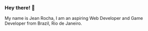 
<h3>Hey there! 👋</h3>

My name is Jean Rocha,
I am an aspiring Web Developer and Game Developer from Brazil, Rio de Janeiro.
